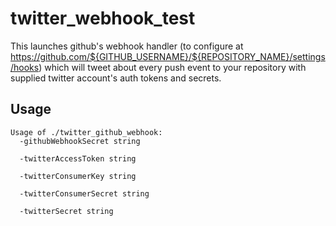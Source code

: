 # twitter_webhook_test

This launches github's webhook handler (to configure at https://github.com/${GITHUB_USERNAME}/${REPOSITORY_NAME}/settings/hooks) which will tweet about every push event to your repository with supplied twitter account's auth tokens and secrets.

## Usage

```
Usage of ./twitter_github_webhook:
  -githubWebhookSecret string

  -twitterAccessToken string

  -twitterConsumerKey string

  -twitterConsumerSecret string

  -twitterSecret string
```

